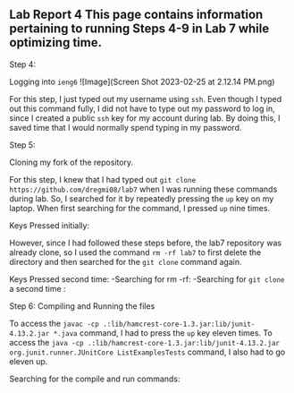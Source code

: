 __Lab Report 4__
This page contains information pertaining to running Steps 4-9 in Lab 7 while optimizing time.
---

Step 4:

Logging into `ieng6`
![Image](Screen Shot 2023-02-25 at 2.12.14 PM.png)

For this step, I just typed out my username using `ssh`. Even though I typed out this command fully, I did not have to type out my password to log in, since I created a public `ssh` key for my account during lab. By doing this, I saved time that I would normally spend typing in my password.

Step 5:

Cloning my fork of the repository.

For this step, I knew that I had typed out `git clone https://github.com/dregmi08/lab7` when I was running these commands during lab. So, I searched for it by repeatedly pressing the `up` key on my laptop. When first searching for the command, I pressed `up` nine times. 

Keys Pressed initially: *<up><up><up><up><up><up><up><up><up><enter>*
  
 However, since I had followed these steps before, the lab7 repository was already clone, so I used the command `rm -rf lab7` to first delete the directory and then searched for the `git clone` command again.
  
  Keys Pressed second time:
    -Searching for rm -rf: *<up><up><up><up><up><up><up><up><up><up><up><enter>*
    -Searching for `git clone` a second time : *<up><up><enter>*

Step 6:
  Compiling and Running the files
  
  To access the `javac -cp .:lib/hamcrest-core-1.3.jar:lib/junit-4.13.2.jar *.java` command, I had to press the `up` key eleven times. To access the 
  `java -cp .:lib/hamcrest-core-1.3.jar:lib/junit-4.13.2.jar org.junit.runner.JUnitCore ListExamplesTests` command, I also had to go eleven up. 
  
  Searching for the compile and run commands: *<up><up><up><up><up><up><up><up><up><up><up><enter>*
  
  
  
